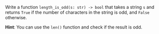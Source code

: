Write a function `length_is_odd(s: str) -> bool` that takes a string `s` and returns `True` if the number of characters in the string is odd, and `False` otherwise.

**Hint**: You can use the `len()` function and check if the result is odd.
